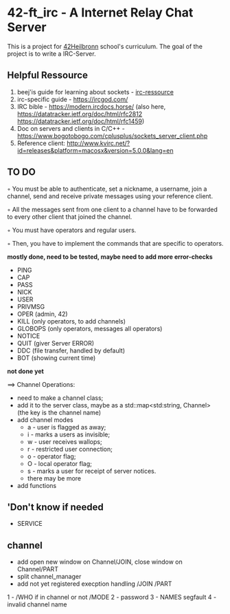 # 42-ft_irc - A Internet Relay Chat Server

This is a project for [42Heilbronn](https://www.42heilbronn.de/en/curriculum/) school's curriculum. The goal of the project is to write a IRC-Server.

## Helpful Ressource

1. beej'is guide for learning about sockets - [irc-ressource](https://github.com/barimehdi77/ft_irc)
2. irc-specific guide - https://ircgod.com/
3. IRC bible - https://modern.ircdocs.horse/ (also here, https://datatracker.ietf.org/doc/html/rfc2812 https://datatracker.ietf.org/doc/html/rfc1459)
4. Doc on servers and clients in C/C++ - https://www.bogotobogo.com/cplusplus/sockets_server_client.php
5. Reference client: http://www.kvirc.net/?id=releases&platform=macosx&version=5.0.0&lang=en

## TO DO
◦ You must be able to authenticate, set a nickname, a username, join a channel,
send and receive private messages using your reference client.

◦ All the messages sent from one client to a channel have to be forwarded to
every other client that joined the channel.

◦ You must have operators and regular users.

◦ Then, you have to implement the commands that are specific to operators.

__mostly done, need to be tested, maybe need to add more error-checks__
- PING
- CAP
- PASS
- NICK
- USER
- PRIVMSG
- OPER (admin, 42)
- KILL (only operators, to add channels)
- GLOBOPS (only operators, messages all operators)
- NOTICE 
- QUIT (giver Server ERROR)
- DDC (file transfer, handled by default)
- BOT (showing current time)

__not done yet__

==> Channel Operations:
+ need to make a channel class;
+ add it to the server class, maybe as a std::map<std:string, Channel> (the key is the channel name)
+ add channel modes
  - a - user is flagged as away;
  - i - marks a users as invisible;
  - w - user receives wallops;
  - r - restricted user connection;
  - o - operator flag;
  - O - local operator flag;
  - s - marks a user for receipt of server notices.
  - there may be more
+ add functions

## 'Don't know if needed

- SERVICE


## channel
+ add open new window on Channel/JOIN, close window on Channel/PART
+ split channel_manager
+ add not yet registered execption handling /JOIN /PART

1 - /WHO if in channel or not /MODE
2 - password
3 - NAMES segfault
4 - invalid channel name
